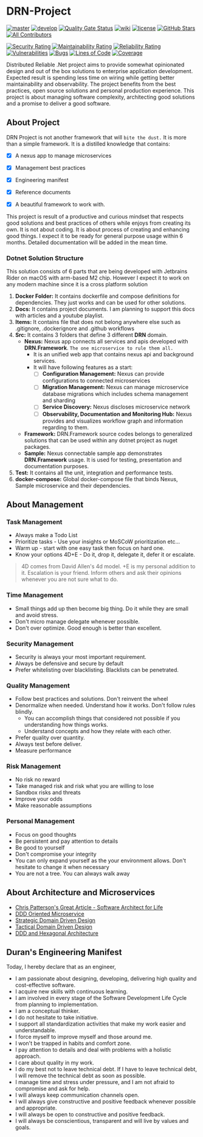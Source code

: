 # DRN-Project
[![master](https://github.com/duranserkan/DRN-Project/actions/workflows/master.yml/badge.svg?branch=master)](https://github.com/duranserkan/DRN-Project/actions/workflows/master.yml)
[![develop](https://github.com/duranserkan/DRN-Project/actions/workflows/develop.yml/badge.svg?branch=develop)](https://github.com/duranserkan/DRN-Project/actions/workflows/develop.yml)
[![Quality Gate Status](https://sonarcloud.io/api/project_badges/measure?project=duranserkan_DRN-Project&metric=alert_status)](https://sonarcloud.io/summary/new_code?id=duranserkan_DRN-Project)
[![wiki](https://img.shields.io/badge/Docs-GitHub%20wiki-brightgreen)](https://github.com/duranserkan/DRN-Project/wiki)
[![license](https://img.shields.io/github/license/duranserkan/DRN-Project?color=blue)](https://github.com/duranserkan/DRN-Project/blob/master/LICENSE)
[![GitHub Stars](https://img.shields.io/github/stars/duranserkan/DRN-Project?label=github%20stars)](https://github.com/duranserkan/DRN-Project/stargazers/)
[![All Contributors](https://img.shields.io/github/contributors/duranserkan/DRN-Project.svg)](https://GitHub.com/duranserkan/DRN-Project/graphs/contributors)

[![Security Rating](https://sonarcloud.io/api/project_badges/measure?project=duranserkan_DRN-Project&metric=security_rating)](https://sonarcloud.io/summary/new_code?id=duranserkan_DRN-Project)
[![Maintainability Rating](https://sonarcloud.io/api/project_badges/measure?project=duranserkan_DRN-Project&metric=sqale_rating)](https://sonarcloud.io/summary/new_code?id=duranserkan_DRN-Project)
[![Reliability Rating](https://sonarcloud.io/api/project_badges/measure?project=duranserkan_DRN-Project&metric=reliability_rating)](https://sonarcloud.io/summary/new_code?id=duranserkan_DRN-Project)
[![Vulnerabilities](https://sonarcloud.io/api/project_badges/measure?project=duranserkan_DRN-Project&metric=vulnerabilities)](https://sonarcloud.io/summary/new_code?id=duranserkan_DRN-Project)
[![Bugs](https://sonarcloud.io/api/project_badges/measure?project=duranserkan_DRN-Project&metric=bugs)](https://sonarcloud.io/summary/new_code?id=duranserkan_DRN-Project)
[![Lines of Code](https://sonarcloud.io/api/project_badges/measure?project=duranserkan_DRN-Project&metric=ncloc)](https://sonarcloud.io/summary/new_code?id=duranserkan_DRN-Project)
[![Coverage](https://sonarcloud.io/api/project_badges/measure?project=duranserkan_DRN-Project&metric=coverage)](https://sonarcloud.io/summary/new_code?id=duranserkan_DRN-Project)

Distributed Reliable .Net project aims to provide somewhat opinionated design and out of the box solutions to enterprise application development. 
Expected result is spending less time on wiring while getting better maintainability and observability.
The project benefits from the best practices, open source solutions and personal production experience.
This project is about managing software complexity, architecting good solutions and a promise to deliver a good software.

## About Project
DRN Project is not another framework that will `bite the dust.` It is more than a simple framework. It is a distilled knowledge that contains:
- [X] A nexus app to manage microservices
- [X] Management best practices
- [X] Engineering manifest
- [X] Reference documents
- [X] A beautiful framework to work with.


This project is result of a productive and curious mindset that respects good solutions and best practices of others while enjoys from creating its own.
It is not about coding. It is about process of creating and enhancing good things. I expect it to be ready for general purpose usage within 6 months. 
Detailed documentation will be added in the mean time.


### Dotnet Solution Structure
This solution consists of 6 parts that are being developed with Jetbrains Rider on macOS with arm-based M2 chip. However I expect it to work on any modern machine since it is a cross platform solution
1. **Docker Folder:** It contains dockerfile and compose definitions for dependencies. They just works and can be used for other solutions.
2. **Docs:** It contains project documents. I am planning to support this docs with articles and a youtube playlist.
3. **Items:** It contains file that does not belong anywhere else such as .gitignore, .dockerignore and .github workflows
4. **Src:** It contains 3 folders that define 3 different **DRN** domain.
   * **Nexus:** Nexus app connects all services and apis developed with **DRN.Framework**.
     `The one microservice to rule them all.`
      * It is an unified web app that contains nexus api and background services.
      * It will have following features as a start:
        - [ ] **Configuration Management:** Nexus can provide configurations to connected microservices
        - [ ] **Migration Management:** Nexus can manage microservice database migrations which includes schema management and sharding
        - [ ] **Service Discovery:** Nexus discloses microservice network
        - [ ] **Observability, Documentation and Monitoring Hub:** Nexus provides and visualizes workflow graph and information regarding to them.
   * **Framework:** DRN.Framework source codes belongs to generalized solutions that can be used within any dotnet project as nuget packages. 
   * **Sample:** Nexus connectable sample app demonstrates **DRN.Framework** usage. It is used for testing, presentation and documentation purposes.
5. **Test:** It contains all the unit, integration and performance tests.
6. **docker-compose:** Global docker-compose file that binds Nexus, Sample microservice and their dependencies.

## About Management
### Task Management
* Always make a Todo List
* Prioritize tasks - Use your insights or MoSCoW prioritization etc...
* Warm up - start with one easy task then focus on hard one.
* Know your options 4D+E - Do it, drop it, delegate it, defer it or escalate.
> 4D comes from David Allen's 4d model. +E is my personal addition to it. Escalation is your friend. Inform others and ask their opinions whenever you are not sure what to do.
### Time Management
* Small things add up then become big thing. Do it while they are small and avoid stress.
* Don't micro manage delegate whenever possible.
* Don't over optimize. Good enough is better than excellent.
### Security Management
* Security is always your most important requirement.
* Always be defensive and secure by default
* Prefer whitelisting over blacklisting. Blacklists can be penetrated.
### Quality Management
* Follow best practices and solutions. Don't reinvent the wheel
* Denormalize when needed. Understand how it works. Don't follow rules blindly. 
  * You can accomplish things that considered not possible if you understanding how things works.
  * Understand concepts and how they relate with each other.
* Prefer quality over quantity.
* Always test before deliver.
* Measure performance
### Risk Management
* No risk no reward
* Take managed risk and risk what you are willing to lose
* Sandbox risks and threats
* Improve your odds
* Make reasonable assumptions
### Personal Management
* Focus on good thoughts
* Be persistent and pay attention to details
* Be good to yourself
* Don't compromise your integrity
* You can only expand yourself as the your environment allows. Don't hesitate to change it when necessary 
* You are not a tree. You can always walk away

## About Architecture and Microservices
* [Chris Patterson's Great Article - Software Architect for Life](http://blog.phatboyg.com/2017/03/08/software-architect-for-life.html)
* [DDD Oriented Microservice](https://docs.microsoft.com/en-us/dotnet/architecture/microservices/microservice-ddd-cqrs-patterns/ddd-oriented-microservice)
* [Strategic Domain Driven Design](https://vaadin.com/blog/ddd-part-1-strategic-domain-driven-design)
* [Tactical Domain Driven Design](https://vaadin.com/blog/ddd-part-2-tactical-domain-driven-design)
* [DDD and Hexagonal Architecture](https://vaadin.com/blog/ddd-part-3-domain-driven-design-and-the-hexagonal-architecture)

## Duran's Engineering Manifest
Today, I hereby declare that as an engineer,
* I am passionate about designing, developing, delivering high quality and cost-effective software.
* I acquire new skills with continuous learning.
* I am involved in every stage of the Software Development Life Cycle from planning to implementation.
* I am a conceptual thinker.
* I do not hesitate to take initiative.
* I support all standardization activities that make my work easier and understandable.
* I force myself to improve myself and those around me.
* I won't be trapped in habits and comfort zone.
* I pay attention to details and deal with problems with a holistic approach.
* I care about quality in my work.
* I do my best not to leave technical debt. If I have to leave technical debt, I will remove the technical debt as soon as possible.
* I manage time and stress under pressure, and I am not afraid to compromise and ask for help.
* I will always keep communication channels open.
* I will always give constructive and positive feedback whenever possible and appropriate.
* I will always be open to constructive and positive feedback.
* I will always be conscientious, transparent and will live by values and goals.